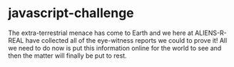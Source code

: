# javascript-challenge
The extra-terrestrial menace has come to Earth and we here at ALIENS-R-REAL have collected all of the eye-witness reports we could to prove it! All we need to do now is put this information online for the world to see and then the matter will finally be put to rest.
